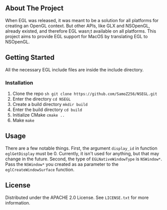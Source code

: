## About The Project

When EGL was released, it was meant to be a solution for all platforms for creating an OpenGL context. But other APIs, like GLX and NSOpenGL, already existed, and therefore EGL wasn;t available on all platforms. This project aims to provide EGL support for MacOS by translating EGL to NSOpenGL.



## Getting Started

All the necessary EGL include files are inside the include directory.

### Installation

1. Clone the repo
   `sh git clone https://github.com/SamoZ256/NSEGL.git`
2. Enter the directory
   `cd NSEGL`
3. Create a build directory
   `mkdir build`
4. Enter the build directory
   `cd build`
5. Initialize CMake
   `cmake ..`
5. Make
   `make`



## Usage

There are a few notable things. First, the argument `display_id` in function `eglGetDisplay` must be 0. Currently, it isn't used for anything, but that may change in the future. Second, the type of `EGLNativeWindowType` is `NSWindow*`. Pass the `NSWindow*` you created as aa parameter to the `eglCreateWindowSurface` function.



## License

Distributed under the APACHE 2.0 License. See `LICENSE.txt` for more information.
